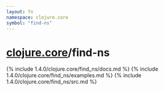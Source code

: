 ```yaml
---
layout: fn
namespace: clojure.core
symbol: "find-ns"
---
```


# [clojure.core](../)/find-ns

{% include 1.4.0/clojure.core/find_ns/docs.md %}
{% include 1.4.0/clojure.core/find_ns/examples.md %}
{% include 1.4.0/clojure.core/find_ns/src.md %}

